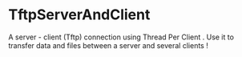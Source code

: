 # TftpServerAndClient
A server - client (Tftp) connection using Thread Per Client . Use it to transfer data and files between a server and several clients !

